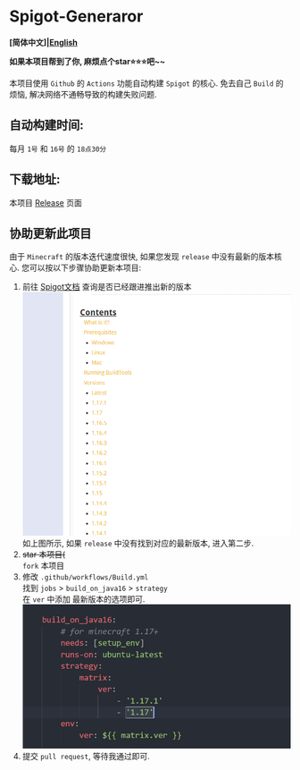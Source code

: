 # Spigot-Generaror

**[简体中文]|[English](./docs/README-EN.md)**

**如果本项目帮到了你, 麻烦点个star⭐⭐⭐吧~~**

本项目使用 `Github` 的 `Actions` 功能自动构建 `Spigot` 的核心.
免去自己 `Build` 的烦恼, 解决网络不通畅导致的构建失败问题.

## 自动构建时间:
每月 `1号` 和 `16号` 的 `18点30分`

## 下载地址:
本项目 [Release](https://github.com/Youkii-Chen/Spigot-Generaror/releases) 页面

## 协助更新此项目
由于 `Minecraft` 的版本迭代速度很快, 如果您发现 `release` 中没有最新的版本核心. 您可以按以下步骤协助更新本项目:
1. 前往 [Spigot文档](https://www.spigotmc.org/wiki/buildtools/) 查询是否已经跟进推出新的版本
   ![](./docs/versions.png)
   如上图所示, 如果 `release` 中没有找到对应的最新版本, 进入第二步.
2. <del>star 本项目(</del>  
`fork` 本项目
3. 修改 `.github/workflows/Build.yml`  
找到 `jobs` > `build_on_java16` > `strategy`  
在 `ver` 中添加 最新版本的选项即可.  
![](./docs/ver.png)
4. 提交 `pull request`, 等待我通过即可.